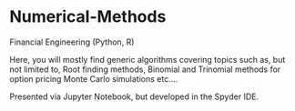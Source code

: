 # Numerical-Methods
Financial Engineering (Python, R)

Here, you will mostly find generic algorithms covering topics such as, but not limited to,
Root finding methods,
Binomial and Trinomial methods for option pricing
Monte Carlo simulations
etc....

Presented via Jupyter Notebook, but developed in the Spyder IDE.

